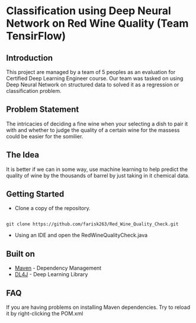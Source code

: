 
# Classification using Deep Neural Network on Red Wine Quality (Team TensirFlow)
## **Introduction**

This project are managed by a team of 5 peoples as an evaluation for Certified Deep Learning Engineer course. Our team was tasked on using Deep Neural Network on structured data to solved it as a regression or classification problem.

## **Problem Statement**
The intricacies of deciding a fine wine when your selecting a dish to pair it with and whether to judge the quality of a certain wine for the massess could be easier for the somilier. 

## **The Idea**
It is better if we can in some way, use machine learning to help predict the quality of wine by the thousands of barrel by just taking in it chemical data.

## Getting Started 

- Clone a copy of the repository. 

```

git clone https://github.com/farisk263/Red_Wine_Quality_Check.git

```
- Using an IDE and open the RedWineQualityCheck.java




## Built on

* [Maven](https://maven.apache.org/) - Dependency Management
* [DL4J](https://deeplearning4j.org/) - Deep Learning Library


## FAQ 

If you are having problems on installing Maven dependencies. Try to reload it by right-clicking the POM.xml


